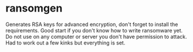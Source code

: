 # ransomgen
Generates RSA keys for advanced encryption, don't forget to install the requirements.
Good start if you don't know how to write ransomware yet.
Do not use on any computer or server you don't have permission to attack.
Had to work out a few kinks but everything is set.
